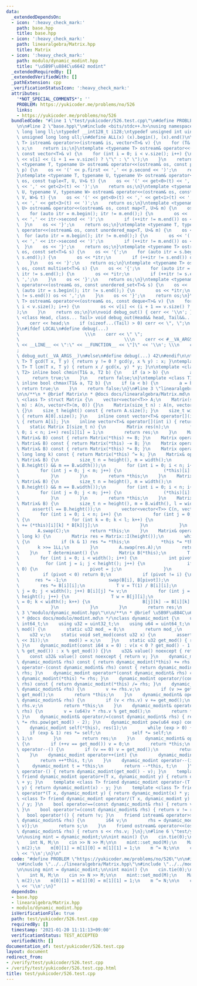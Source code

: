 ```yaml
---
data:
  _extendedDependsOn:
  - icon: ':heavy_check_mark:'
    path: base.hpp
    title: base.hpp
  - icon: ':heavy_check_mark:'
    path: linearalgebra/Matrix.hpp
    title: Matrix
  - icon: ':heavy_check_mark:'
    path: modulo/dynamic_modint.hpp
    title: "\u5B9F\u884C\u6642 modint"
  _extendedRequiredBy: []
  _extendedVerifiedWith: []
  _pathExtension: cpp
  _verificationStatusIcon: ':heavy_check_mark:'
  attributes:
    '*NOT_SPECIAL_COMMENTS*': ''
    PROBLEM: https://yukicoder.me/problems/no/526
    links:
    - https://yukicoder.me/problems/no/526
  bundledCode: "#line 1 \"test/yukicoder/526.test.cpp\"\n#define PROBLEM \"https://yukicoder.me/problems/no/526\"\
    \n\n#line 2 \"base.hpp\"\n#include <bits/stdc++.h>\nusing namespace std;\ntypedef\
    \ long long ll;\ntypedef __int128_t i128;\ntypedef unsigned int uint;\ntypedef\
    \ unsigned long long ull;\n#define ALL(x) (x).begin(), (x).end()\n\ntemplate <typename\
    \ T> istream& operator>>(istream& is, vector<T>& v) {\n    for (T& x : v) is >>\
    \ x;\n    return is;\n}\ntemplate <typename T> ostream& operator<<(ostream& os,\
    \ const vector<T>& v) {\n    for (int i = 0; i < v.size(); i++) {\n        os\
    \ << v[i] << (i + 1 == v.size() ? \"\" : \" \");\n    }\n    return os;\n}\ntemplate\
    \ <typename T, typename U> ostream& operator<<(ostream& os, const pair<T, U>&\
    \ p) {\n    os << '(' << p.first << ',' << p.second << ')';\n    return os;\n\
    }\ntemplate <typename T, typename U, typename V> ostream& operator<<(ostream&\
    \ os, const tuple<T, U, V>& t) {\n    os << '(' << get<0>(t) << ',' << get<1>(t)\
    \ << ',' << get<2>(t) << ')';\n    return os;\n}\ntemplate <typename T, typename\
    \ U, typename V, typename W> ostream& operator<<(ostream& os, const tuple<T, U,\
    \ V, W>& t) {\n    os << '(' << get<0>(t) << ',' << get<1>(t) << ',' << get<2>(t)\
    \ << ',' << get<3>(t) << ')';\n    return os;\n}\ntemplate <typename T, typename\
    \ U> ostream& operator<<(ostream& os, const map<T, U>& m) {\n    os << '{';\n\
    \    for (auto itr = m.begin(); itr != m.end();) {\n        os << '(' << itr->first\
    \ << ',' << itr->second << ')';\n        if (++itr != m.end()) os << ',';\n  \
    \  }\n    os << '}';\n    return os;\n}\ntemplate <typename T, typename U> ostream&\
    \ operator<<(ostream& os, const unordered_map<T, U>& m) {\n    os << '{';\n  \
    \  for (auto itr = m.begin(); itr != m.end();) {\n        os << '(' << itr->first\
    \ << ',' << itr->second << ')';\n        if (++itr != m.end()) os << ',';\n  \
    \  }\n    os << '}';\n    return os;\n}\ntemplate <typename T> ostream& operator<<(ostream&\
    \ os, const set<T>& s) {\n    os << '{';\n    for (auto itr = s.begin(); itr !=\
    \ s.end();) {\n        os << *itr;\n        if (++itr != s.end()) os << ',';\n\
    \    }\n    os << '}';\n    return os;\n}\ntemplate <typename T> ostream& operator<<(ostream&\
    \ os, const multiset<T>& s) {\n    os << '{';\n    for (auto itr = s.begin();\
    \ itr != s.end();) {\n        os << *itr;\n        if (++itr != s.end()) os <<\
    \ ',';\n    }\n    os << '}';\n    return os;\n}\ntemplate <typename T> ostream&\
    \ operator<<(ostream& os, const unordered_set<T>& s) {\n    os << '{';\n    for\
    \ (auto itr = s.begin(); itr != s.end();) {\n        os << *itr;\n        if (++itr\
    \ != s.end()) os << ',';\n    }\n    os << '}';\n    return os;\n}\ntemplate <typename\
    \ T> ostream& operator<<(ostream& os, const deque<T>& v) {\n    for (int i = 0;\
    \ i < v.size(); i++) {\n        os << v[i] << (i + 1 == v.size() ? \"\" : \" \"\
    );\n    }\n    return os;\n}\n\nvoid debug_out() { cerr << '\\n'; }\ntemplate\
    \ <class Head, class... Tail> void debug_out(Head&& head, Tail&&... tail) {\n\
    \    cerr << head;\n    if (sizeof...(Tail) > 0) cerr << \", \";\n    debug_out(move(tail)...);\n\
    }\n#ifdef LOCAL\n#define debug(...)                                          \
    \                         \\\n    cerr << \" \";                             \
    \                                        \\\n    cerr << #__VA_ARGS__ << \" :[\"\
    \ << __LINE__ << \":\" << __FUNCTION__ << \"]\" << '\\n'; \\\n    cerr << \" \"\
    ;                                                                     \\\n   \
    \ debug_out(__VA_ARGS__)\n#else\n#define debug(...) 42\n#endif\n\ntemplate <typename\
    \ T> T gcd(T x, T y) { return y != 0 ? gcd(y, x % y) : x; }\ntemplate <typename\
    \ T> T lcm(T x, T y) { return x / gcd(x, y) * y; }\n\ntemplate <class T1, class\
    \ T2> inline bool chmin(T1& a, T2 b) {\n    if (a > b) {\n        a = b;\n   \
    \     return true;\n    }\n    return false;\n}\ntemplate <class T1, class T2>\
    \ inline bool chmax(T1& a, T2 b) {\n    if (a < b) {\n        a = b;\n       \
    \ return true;\n    }\n    return false;\n}\n#line 3 \"linearalgebra/Matrix.hpp\"\
    \n\n/**\n * @brief Matrix\n * @docs docs/linearalgebra/Matrix.md\n */\ntemplate\
    \ <class T> struct Matrix {\n    vector<vector<T>> A;\n    Matrix(size_t n, size_t\
    \ m) : A(n, vector<T>(m, 0)) {}\n    Matrix(size_t n) : A(n, vector<T>(n, 0))\
    \ {}\n    size_t height() const { return A.size(); }\n    size_t width() const\
    \ { return A[0].size(); }\n    inline const vector<T>& operator[](int i) const\
    \ { return A[i]; }\n    inline vector<T>& operator[](int i) { return A[i]; }\n\
    \    static Matrix I(size_t n) {\n        Matrix res(n);\n        for (int i =\
    \ 0; i < n; i++) res[i][i] = 1;\n        return res;\n    }\n    Matrix operator+(const\
    \ Matrix& B) const { return Matrix(*this) += B; }\n    Matrix operator-(const\
    \ Matrix& B) const { return Matrix(*this) -= B; }\n    Matrix operator*(const\
    \ Matrix& B) const { return Matrix(*this) *= B; }\n    Matrix operator^(const\
    \ long long k) const { return Matrix(*this) ^= k; }\n    Matrix& operator+=(const\
    \ Matrix& B) {\n        size_t n = height(), m = width();\n        assert(n ==\
    \ B.height() && m == B.width());\n        for (int i = 0; i < n; i++) {\n    \
    \        for (int j = 0; j < m; j++) {\n                (*this)[i][j] += B[i][j];\n\
    \            }\n        }\n        return *this;\n    }\n    Matrix& operator-=(const\
    \ Matrix& B) {\n        size_t n = height(), m = width();\n        assert(n ==\
    \ B.height() && m == B.width());\n        for (int i = 0; i < n; i++) {\n    \
    \        for (int j = 0; j < m; j++) {\n                (*this)[i][j] -= B[i][j];\n\
    \            }\n        }\n        return *this;\n    }\n    Matrix& operator*=(const\
    \ Matrix& B) {\n        size_t n = height(), m = B.width(), l = width();\n   \
    \     assert(l == B.height());\n        vector<vector<T>> C(n, vector<T>(m, 0));\n\
    \        for (int i = 0; i < n; i++) {\n            for (int j = 0; j < m; j++)\
    \ {\n                for (int k = 0; k < l; k++) {\n                    C[i][j]\
    \ += (*this)[i][k] * B[k][j];\n                }\n            }\n        }\n \
    \       A.swap(C);\n        return *this;\n    }\n    Matrix& operator^=(long\
    \ long k) {\n        Matrix res = Matrix::I(height());\n        while (k > 0)\
    \ {\n            if (k & 1) res *= *this;\n            *this *= *this;\n     \
    \       k >>= 1LL;\n        }\n        A.swap(res.A);\n        return *this;\n\
    \    }\n    T determinant() {\n        Matrix B(*this);\n        T res = 1;\n\
    \        for (int i = 0; i < width(); i++) {\n            int pivot = -1;\n  \
    \          for (int j = i; j < height(); j++) {\n                if (B[j][i] !=\
    \ 0) {\n                    pivot = j;\n                }\n            }\n   \
    \         if (pivot < 0) return 0;\n            if (pivot != i) {\n          \
    \      res *= -1;\n                swap(B[i], B[pivot]);\n            }\n    \
    \        res *= B[i][i];\n            T v = T(1) / B[i][i];\n            for (int\
    \ j = 0; j < width(); j++) B[i][j] *= v;\n            for (int j = i + 1; j <\
    \ height(); j++) {\n                T w = B[j][i];\n                for (int k\
    \ = 0; k < width(); k++) {\n                    B[j][k] -= B[i][k] * w;\n    \
    \            }\n            }\n        }\n        return res;\n    }\n};\n#line\
    \ 3 \"modulo/dynamic_modint.hpp\"\n\n/**\n * @brief \u5B9F\u884C\u6642 modint\n\
    \ * @docs docs/modulo/modint.md\n */\nclass dynamic_modint {\n    using i64 =\
    \ int64_t;\n    using u32 = uint32_t;\n    using u64 = uint64_t;\n    static u32&\
    \ mod() {\n        static u32 mod_ = 0;\n        return mod_;\n    }\n\npublic:\n\
    \    u32 v;\n    static void set_mod(const u32 x) {\n        assert(x < (u32(1)\
    \ << 31));\n        mod() = x;\n    }\n    static u32 get_mod() { return mod();\
    \ }\n    dynamic_modint(const i64 x = 0) : v(x < 0 ? get_mod() - 1 - (-(x + 1)\
    \ % get_mod()) : x % get_mod()) {}\n    u32& value() noexcept { return v; }\n\
    \    const u32& value() const noexcept { return v; }\n    dynamic_modint operator+(const\
    \ dynamic_modint& rhs) const { return dynamic_modint(*this) += rhs; }\n    dynamic_modint\
    \ operator-(const dynamic_modint& rhs) const { return dynamic_modint(*this) -=\
    \ rhs; }\n    dynamic_modint operator*(const dynamic_modint& rhs) const { return\
    \ dynamic_modint(*this) *= rhs; }\n    dynamic_modint operator/(const dynamic_modint&\
    \ rhs) const { return dynamic_modint(*this) /= rhs; }\n    dynamic_modint& operator+=(const\
    \ dynamic_modint& rhs) {\n        v += rhs.v;\n        if (v >= get_mod()) v -=\
    \ get_mod();\n        return *this;\n    }\n    dynamic_modint& operator-=(const\
    \ dynamic_modint& rhs) {\n        if (v < rhs.v) v += get_mod();\n        v -=\
    \ rhs.v;\n        return *this;\n    }\n    dynamic_modint& operator*=(const dynamic_modint&\
    \ rhs) {\n        v = (u64)v * rhs.v % get_mod();\n        return *this;\n   \
    \ }\n    dynamic_modint& operator/=(const dynamic_modint& rhs) { return *this\
    \ *= rhs.pow(get_mod() - 2); }\n    dynamic_modint pow(u64 exp) const {\n    \
    \    dynamic_modint self(*this), res(1);\n        while (exp > 0) {\n        \
    \    if (exp & 1) res *= self;\n            self *= self;\n            exp >>=\
    \ 1;\n        }\n        return res;\n    }\n    dynamic_modint& operator++()\
    \ {\n        if (++v == get_mod()) v = 0;\n        return *this;\n    }\n    dynamic_modint&\
    \ operator--() {\n        if (v == 0) v = get_mod();\n        return --v, *this;\n\
    \    }\n    dynamic_modint operator++(int) {\n        dynamic_modint t = *this;\n\
    \        return ++*this, t;\n    }\n    dynamic_modint operator--(int) {\n   \
    \     dynamic_modint t = *this;\n        return --*this, t;\n    }\n    dynamic_modint\
    \ operator-() { return dynamic_modint(get_mod() - v); }\n    template <class T>\
    \ friend dynamic_modint operator+(T x, dynamic_modint y) { return dynamic_modint(x)\
    \ + y; }\n    template <class T> friend dynamic_modint operator-(T x, dynamic_modint\
    \ y) { return dynamic_modint(x) - y; }\n    template <class T> friend dynamic_modint\
    \ operator*(T x, dynamic_modint y) { return dynamic_modint(x) * y; }\n    template\
    \ <class T> friend dynamic_modint operator/(T x, dynamic_modint y) { return dynamic_modint(x)\
    \ / y; }\n    bool operator==(const dynamic_modint& rhs) { return v == rhs.v;\
    \ }\n    bool operator!=(const dynamic_modint& rhs) { return v != rhs.v; }\n \
    \   bool operator!() { return !v; }\n    friend istream& operator>>(istream& s,\
    \ dynamic_modint& rhs) {\n        i64 v;\n        rhs = dynamic_modint{(s >> v,\
    \ v)};\n        return s;\n    }\n    friend ostream& operator<<(ostream& s, const\
    \ dynamic_modint& rhs) { return s << rhs.v; }\n};\n#line 6 \"test/yukicoder/526.test.cpp\"\
    \n\nusing mint = dynamic_modint;\n\nint main() {\n    cin.tie(0);\n    ios::sync_with_stdio(false);\n\
    \    int N, M;\n    cin >> N >> M;\n\n    mint::set_mod(M);\n    Matrix<mint>\
    \ m(2);\n    m[0][1] = m[1][0] = m[1][1] = 1;\n    m ^= N;\n\n    cout << m[0][0]\
    \ << '\\n';\n}\n"
  code: "#define PROBLEM \"https://yukicoder.me/problems/no/526\"\n\n#include \"../../base.hpp\"\
    \n#include \"../../linearalgebra/Matrix.hpp\"\n#include \"../../modulo/dynamic_modint.hpp\"\
    \n\nusing mint = dynamic_modint;\n\nint main() {\n    cin.tie(0);\n    ios::sync_with_stdio(false);\n\
    \    int N, M;\n    cin >> N >> M;\n\n    mint::set_mod(M);\n    Matrix<mint>\
    \ m(2);\n    m[0][1] = m[1][0] = m[1][1] = 1;\n    m ^= N;\n\n    cout << m[0][0]\
    \ << '\\n';\n}"
  dependsOn:
  - base.hpp
  - linearalgebra/Matrix.hpp
  - modulo/dynamic_modint.hpp
  isVerificationFile: true
  path: test/yukicoder/526.test.cpp
  requiredBy: []
  timestamp: '2021-01-20 11:11:13+09:00'
  verificationStatus: TEST_ACCEPTED
  verifiedWith: []
documentation_of: test/yukicoder/526.test.cpp
layout: document
redirect_from:
- /verify/test/yukicoder/526.test.cpp
- /verify/test/yukicoder/526.test.cpp.html
title: test/yukicoder/526.test.cpp
---
```

